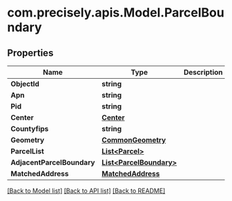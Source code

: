# com.precisely.apis.Model.ParcelBoundary
## Properties

Name | Type | Description | Notes
------------ | ------------- | ------------- | -------------
**ObjectId** | **string** |  | [optional] 
**Apn** | **string** |  | [optional] 
**Pid** | **string** |  | [optional] 
**Center** | [**Center**](Center.md) |  | [optional] 
**Countyfips** | **string** |  | [optional] 
**Geometry** | [**CommonGeometry**](CommonGeometry.md) |  | [optional] 
**ParcelList** | [**List&lt;Parcel&gt;**](Parcel.md) |  | [optional] 
**AdjacentParcelBoundary** | [**List&lt;ParcelBoundary&gt;**](ParcelBoundary.md) |  | [optional] 
**MatchedAddress** | [**MatchedAddress**](MatchedAddress.md) |  | [optional] 

[[Back to Model list]](../README.md#documentation-for-models) [[Back to API list]](../README.md#documentation-for-api-endpoints) [[Back to README]](../README.md)

